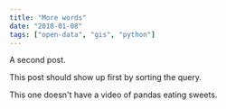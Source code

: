 ```yaml
---
title: "More words"
date: "2018-01-08"
tags: ["open-data", "gis", "python"]
---
```


A second post.

This post should show up first by sorting the query.

This one doesn't have a video of pandas eating sweets.
